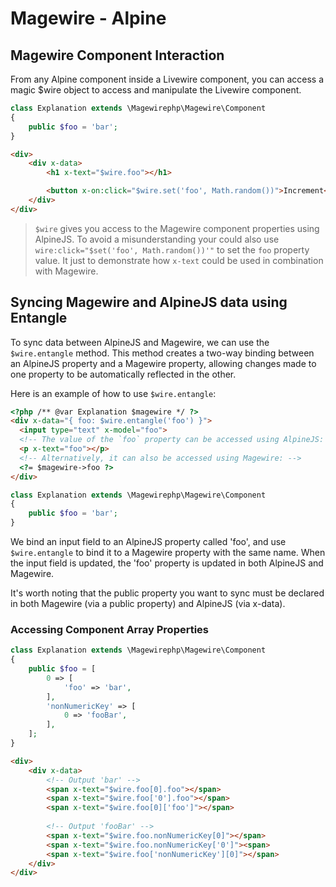 # Magewire - Alpine

## Magewire Component Interaction
From any Alpine component inside a Livewire component, you can access a magic $wire object to access and manipulate the
Livewire component.
```php
class Explanation extends \Magewirephp\Magewire\Component
{
    public $foo = 'bar';
}
```

```html
<div>
    <div x-data>
        <h1 x-text="$wire.foo"></h1>

        <button x-on:click="$wire.set('foo', Math.random())">Increment</button>
    </div>
</div>
```

> ```$wire``` gives you access to the Magewire component properties using AlpineJS. To avoid a misunderstanding your could
> also use ```wire:click="$set('foo', Math.random())'"``` to set the ```foo``` property value. It just to demonstrate
> how ```x-text``` could be used in combination with Magewire.

## Syncing Magewire and AlpineJS data using Entangle
To sync data between AlpineJS and Magewire, we can use the `$wire.entangle` method. This method creates a two-way binding between an AlpineJS property and a Magewire property, allowing changes made to one property to be automatically reflected in the other.

Here is an example of how to use `$wire.entangle`:

```html
<?php /** @var Explanation $magewire */ ?>
<div x-data="{ foo: $wire.entangle('foo') }">
  <input type="text" x-model="foo">
  <!-- The value of the `foo` property can be accessed using AlpineJS: -->
  <p x-text="foo"></p>
  <!-- Alternatively, it can also be accessed using Magewire: -->
  <?= $magewire->foo ?>
</div>
```

```php
class Explanation extends \Magewirephp\Magewire\Component
{
    public $foo = 'bar';
}
```

We bind an input field to an AlpineJS property called 'foo', and use `$wire.entangle` to bind it to a Magewire property with the same name. When the input field is updated, the 'foo' property is updated in both AlpineJS and Magewire.

It's worth noting that the public property you want to sync must be declared in both Magewire (via a public property) and AlpineJS (via x-data).

### Accessing Component Array Properties
```php
class Explanation extends \Magewirephp\Magewire\Component
{
    public $foo = [
        0 => [    
            'foo' => 'bar',
        ],
        'nonNumericKey' => [
            0 => 'fooBar',
        ],
    ];
}
```

```html
<div>
    <div x-data>
        <!-- Output 'bar' -->
        <span x-text="$wire.foo[0].foo"></span>
        <span x-text="$wire.foo['0'].foo"></span>
        <span x-text="$wire.foo[0]['foo']"></span>
        
        <!-- Output 'fooBar' -->
        <span x-text="$wire.foo.nonNumericKey[0]"></span>
        <span x-text="$wire.foo.nonNumericKey['0']"><span>
        <span x-text="$wire.foo['nonNumericKey'][0]"></span>
    </div>
</div>
```
